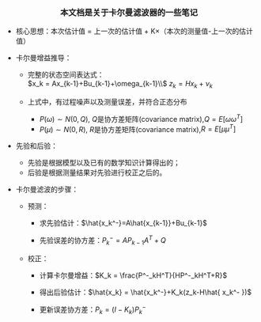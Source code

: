 ### <center> 本文档是关于卡尔曼滤波器的一些笔记

* 核心思想：本次估计值 = 上一次的估计值 + K×（本次的测量值-上一次的估计值）
* 卡尔曼增益推导：
    * 完整的状态空间表达式：</br>
            $x_k = Ax_{k-1}+Bu_{k-1}+\omega_{k-1}\\$
            $z_{k} = Hx_{k}+\nu_{k}$

    * 上式中，有过程噪声以及测量误差，并符合正态分布
        * $P(\omega)\sim N(0,Q)$, $Q$是协方差矩阵(covariance matrix),$Q = E[\omega \omega^T]$
        * $P(\mu)\sim N(0,R)$, $R$是协方差矩阵(covariance matrix),$R = E[\mu \mu^T]$

* 先验和后验：
    * 先验是根据模型以及已有的数学知识计算得出的；
    * 后验是根据测量结果对先验进行校正之后的。
* 卡尔曼滤波的步骤：
    * 预测：
        * 求先验估计：$\hat{x_k^-}=A\hat{x_{k-1}}+Bu_{k-1}$

        * 先验误差的协方差：$P_k^-=AP_{k-1}A^T+Q$
    * 校正：
        * 计算卡尔曼增益：$K_k = \frac{P^-_kH^T}{HP^-_kH^T+R}$

        * 得出后验估计：$\hat{x_k} = \hat{x_k^-}+K_k(z_k-H\hat{ x_k^- })$

        * 更新误差协方差：$P_k = (I-K_k)P_k^-$
